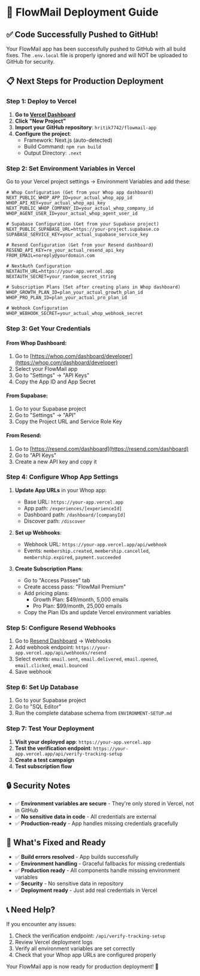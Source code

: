 # 🚀 FlowMail Deployment Guide

## ✅ **Code Successfully Pushed to GitHub!**

Your FlowMail app has been successfully pushed to GitHub with all build fixes. The `.env.local` file is properly ignored and will NOT be uploaded to GitHub for security.

## 📋 **Next Steps for Production Deployment**

### **Step 1: Deploy to Vercel**

1. **Go to [Vercel Dashboard](https://vercel.com/dashboard)**
2. **Click "New Project"**
3. **Import your GitHub repository**: `hritik7742/flowmail-app`
4. **Configure the project**:
   - Framework: Next.js (auto-detected)
   - Build Command: `npm run build`
   - Output Directory: `.next`

### **Step 2: Set Environment Variables in Vercel**

Go to your Vercel project settings → Environment Variables and add these:

```env
# Whop Configuration (Get from your Whop app dashboard)
NEXT_PUBLIC_WHOP_APP_ID=your_actual_whop_app_id
WHOP_API_KEY=your_actual_whop_api_key
NEXT_PUBLIC_WHOP_COMPANY_ID=your_actual_whop_company_id
WHOP_AGENT_USER_ID=your_actual_whop_agent_user_id

# Supabase Configuration (Get from your Supabase project)
NEXT_PUBLIC_SUPABASE_URL=https://your-project.supabase.co
SUPABASE_SERVICE_KEY=your_actual_supabase_service_key

# Resend Configuration (Get from your Resend dashboard)
RESEND_API_KEY=re_your_actual_resend_api_key
FROM_EMAIL=noreply@yourdomain.com

# NextAuth Configuration
NEXTAUTH_URL=https://your-app.vercel.app
NEXTAUTH_SECRET=your_random_secret_string

# Subscription Plans (Set after creating plans in Whop dashboard)
WHOP_GROWTH_PLAN_ID=plan_your_actual_growth_plan_id
WHOP_PRO_PLAN_ID=plan_your_actual_pro_plan_id

# Webhook Configuration
WHOP_WEBHOOK_SECRET=your_actual_whop_webhook_secret
```

### **Step 3: Get Your Credentials**

#### **From Whop Dashboard:**
1. Go to [https://whop.com/dashboard/developer](https://whop.com/dashboard/developer)
2. Select your FlowMail app
3. Go to "Settings" → "API Keys"
4. Copy the App ID and App Secret

#### **From Supabase:**
1. Go to your Supabase project
2. Go to "Settings" → "API"
3. Copy the Project URL and Service Role Key

#### **From Resend:**
1. Go to [https://resend.com/dashboard](https://resend.com/dashboard)
2. Go to "API Keys"
3. Create a new API key and copy it

### **Step 4: Configure Whop App Settings**

1. **Update App URLs** in your Whop app:
   - Base URL: `https://your-app.vercel.app`
   - App path: `/experiences/[experienceId]`
   - Dashboard path: `/dashboard/[companyId]`
   - Discover path: `/discover`

2. **Set up Webhooks**:
   - Webhook URL: `https://your-app.vercel.app/api/webhook`
   - Events: `membership.created`, `membership.cancelled`, `membership.expired`, `payment.succeeded`

3. **Create Subscription Plans**:
   - Go to "Access Passes" tab
   - Create access pass: "FlowMail Premium"
   - Add pricing plans:
     - Growth Plan: $49/month, 5,000 emails
     - Pro Plan: $99/month, 25,000 emails
   - Copy the Plan IDs and update Vercel environment variables

### **Step 5: Configure Resend Webhooks**

1. Go to [Resend Dashboard](https://resend.com/dashboard) → Webhooks
2. Add webhook endpoint: `https://your-app.vercel.app/api/webhooks/resend`
3. Select events: `email.sent`, `email.delivered`, `email.opened`, `email.clicked`, `email.bounced`
4. Save webhook

### **Step 6: Set Up Database**

1. Go to your Supabase project
2. Go to "SQL Editor"
3. Run the complete database schema from `ENVIRONMENT-SETUP.md`

### **Step 7: Test Your Deployment**

1. **Visit your deployed app**: `https://your-app.vercel.app`
2. **Test the verification endpoint**: `https://your-app.vercel.app/api/verify-tracking-setup`
3. **Create a test campaign**
4. **Test subscription flow**

## 🔒 **Security Notes**

- ✅ **Environment variables are secure** - They're only stored in Vercel, not in GitHub
- ✅ **No sensitive data in code** - All credentials are external
- ✅ **Production-ready** - App handles missing credentials gracefully

## 🎯 **What's Fixed and Ready**

- ✅ **Build errors resolved** - App builds successfully
- ✅ **Environment handling** - Graceful fallbacks for missing credentials
- ✅ **Production ready** - All components handle missing environment variables
- ✅ **Security** - No sensitive data in repository
- ✅ **Deployment ready** - Just add real credentials in Vercel

## 📞 **Need Help?**

If you encounter any issues:
1. Check the verification endpoint: `/api/verify-tracking-setup`
2. Review Vercel deployment logs
3. Verify all environment variables are set correctly
4. Check that your Whop app URLs are configured properly

Your FlowMail app is now ready for production deployment! 🚀
